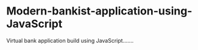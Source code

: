 # Modern-bankist-application-using-JavaScript
Virtual  bank application build using JavaScript.......
